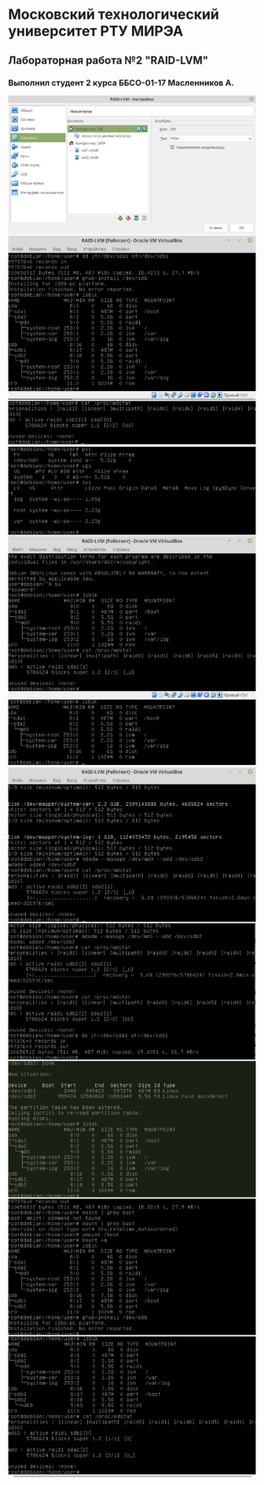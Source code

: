 # Московский технологический университет РТУ МИРЭА
## Лабораторная работа №2 "RAID-LVM"
### Выполнил студент 2 курса ББСО-01-17 Масленников А.
![](https://github.com/Anotherhuber/Raid1/blob/master/screens/1.png)
![](https://github.com/Anotherhuber/Raid1/blob/master/screens/2.png)
![](https://github.com/Anotherhuber/Raid1/blob/master/screens/4.png)
![](https://github.com/Anotherhuber/Raid1/blob/master/screens/5.png)
![](https://github.com/Anotherhuber/Raid1/blob/master/screens/6.png)
![](https://github.com/Anotherhuber/Raid1/blob/master/screens/7.png)
![](https://github.com/Anotherhuber/Raid1/blob/master/screens/8.png)
![](https://github.com/Anotherhuber/Raid1/blob/master/screens/10.png)
![](https://github.com/Anotherhuber/Raid1/blob/master/screens/11.png)
![](https://github.com/Anotherhuber/Raid1/blob/master/screens/12.png)
![](https://github.com/Anotherhuber/Raid1/blob/master/screens/13.png)
